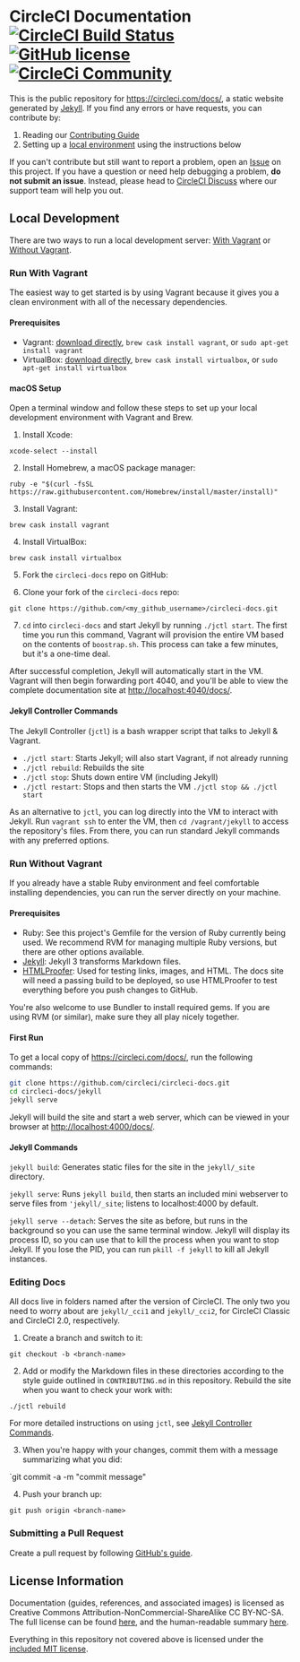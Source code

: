 # CircleCI Documentation [![CircleCI Build Status](https://circleci.com/gh/circleci/circleci-docs.svg?style=shield)](https://circleci.com/gh/circleci/circleci-docs) [![GitHub license](https://img.shields.io/badge/license-MIT-blue.svg)](https://raw.githubusercontent.com/circleci/circleci-docs/master/LICENSE) [![CircleCi Community](https://img.shields.io/badge/community-CircleCI%20Discuss-343434.svg)](https://discuss.circleci.com)

This is the public repository for <https://circleci.com/docs/>, a static website generated by [Jekyll](https://jekyllrb.com/). If you find any errors or have requests, you can contribute by:

1. Reading our [Contributing Guide](CONTRIBUTING.md)
1. Setting up a [local environment](#local-development) using the instructions below

If you can't contribute but still want to report a problem, open an [Issue](https://github.com/circleci/circleci-docs/issues) on this project. If you have a question or need help debugging a problem, **do not submit an issue**. Instead, please head to [CircleCI Discuss](https://discuss.circleci.com/) where our support team will help you out.

## Local Development
There are two ways to run a local development server: [With Vagrant](#run-with-vagrant) or [Without Vagrant](#run-without-vagrant).

### Run With Vagrant
The easiest way to get started is by using Vagrant because it gives you a clean environment with all of the necessary dependencies.

#### Prerequisites
- Vagrant: [download directly](https://www.vagrantup.com/downloads.html), `brew cask install vagrant`, or `sudo apt-get install vagrant`
- VirtualBox: [download directly](https://www.virtualbox.org/wiki/Downloads), `brew cask install virtualbox`, or `sudo apt-get install virtualbox`

#### macOS Setup

Open a terminal window and follow these steps to set up your local development environment with Vagrant and Brew.

1. Install Xcode:

`xcode-select --install`

2. Install Homebrew, a macOS package manager:

`ruby -e "$(curl -fsSL https://raw.githubusercontent.com/Homebrew/install/master/install)"`

3. Install Vagrant:

`brew cask install vagrant`

4. Install VirtualBox:

`brew cask install virtualbox`

5. Fork the `circleci-docs` repo on GitHub:

6. Clone your fork of the `circleci-docs` repo:

`git clone https://github.com/<my_github_username>/circleci-docs.git`

7. `cd` into `circleci-docs` and start Jekyll by running `./jctl start`. The first time you run this command, Vagrant will provision the entire VM based on the contents of `boostrap.sh`. This process can take a few minutes, but it's a one-time deal.

After successful completion, Jekyll will automatically start in the VM. Vagrant will then begin forwarding port 4040, and you'll be able to view the complete documentation site at <http://localhost:4040/docs/>.

#### Jekyll Controller Commands

The Jekyll Controller (`jctl`) is a bash wrapper script that talks to Jekyll & Vagrant.

- `./jctl start`: Starts Jekyll; will also start Vagrant, if not already running
- `./jctl rebuild`: Rebuilds the site
- `./jctl stop`: Shuts down entire VM (including Jekyll)
- `./jctl restart`: Stops and then starts the VM `./jctl stop && ./jctl start`

As an alternative to `jctl`, you can log directly into the VM to interact with Jekyll. Run `vagrant ssh` to enter the VM, then `cd /vagrant/jekyll` to access the repository's files. From there, you can run standard Jekyll commands with any preferred options.

### Run Without Vagrant
If you already have a stable Ruby environment and feel comfortable installing dependencies, you can run the server directly on your machine.

#### Prerequisites
- Ruby: See this project's Gemfile for the version of Ruby currently being used. We recommend RVM for managing multiple Ruby versions, but there are other options available.
- [Jekyll](https://jekyllrb.com/): Jekyll 3 transforms Markdown files.
- [HTMLProofer](https://github.com/gjtorikian/html-proofer): Used for testing links, images, and HTML. The docs site will need a passing build to be deployed, so use HTMLProofer to test everything before you push changes to GitHub.

You're also welcome to use Bundler to install required gems. If you are using RVM (or similar), make sure they all play nicely together.

#### First Run
To get a local copy of <https://circleci.com/docs/>, run the following commands:

```bash
git clone https://github.com/circleci/circleci-docs.git
cd circleci-docs/jekyll
jekyll serve
```

Jekyll will build the site and start a web server, which can be viewed in your browser at <http://localhost:4000/docs/>.

#### Jekyll Commands
`jekyll build`: Generates static files for the site in the `jekyll/_site` directory.

`jekyll serve`: Runs `jekyll build`, then starts an included mini webserver to serve files from `'jekyll/_site`; listens to
localhost:4000 by default.

`jekyll serve --detach`: Serves the site as before, but runs in the background so you can use the same terminal window. Jekyll will display its process ID, so you can use that to kill the process when you want to stop Jekyll. If you lose the PID, you can run `pkill -f jekyll` to kill all Jekyll instances.

### Editing Docs

All docs live in folders named after the version of CircleCI. The only two you need to worry about are `jekyll/_cci1` and `jekyll/_cci2`, for CircleCI Classic and CircleCI 2.0, respectively.

1. Create a branch and switch to it:

`git checkout -b <branch-name>`

2. Add or modify the Markdown files in these directories according to the style guide outlined in `CONTRIBUTING.md` in this repository. Rebuild the site when you want to check your work with:

`./jctl rebuild`

For more detailed instructions on using `jctl`, see [Jekyll Controller Commands](#jekyll-controller-commands).

3. When you're happy with your changes, commit them with a message summarizing what you did:

`git commit -a -m "commit message"

4. Push your branch up:

`git push origin <branch-name>`

### Submitting a Pull Request

Create a pull request by following [GitHub's guide](https://help.github.com/articles/creating-a-pull-request-from-a-fork/).

## License Information
Documentation (guides, references, and associated images) is licensed as Creative Commons Attribution-NonCommercial-ShareAlike CC BY-NC-SA. The full license can be found [here](http://creativecommons.org/licenses/by-nc-sa/4.0/legalcode), and the
human-readable summary [here](http://creativecommons.org/licenses/by-nc-sa/4.0/).

Everything in this repository not covered above is licensed under the [included MIT license](LICENSE).
